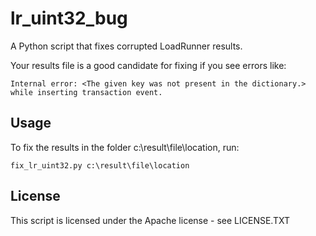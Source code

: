 lr_uint32_bug
=============

A Python script that fixes corrupted LoadRunner results.

Your results file is a good candidate for fixing if you see errors like:

    Internal error: <The given key was not present in the dictionary.> while inserting transaction event.

Usage
-----

To fix the results in the folder c:\result\file\location, run:

    fix_lr_uint32.py c:\result\file\location

License
-------

This script is licensed under the Apache license - see LICENSE.TXT
